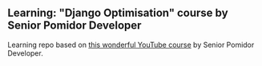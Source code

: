 ## Learning: "Django Optimisation" course by Senior Pomidor Developer

Learning repo based on [this wonderful YouTube course](https://www.youtube.com/playlist?list=PLyaCd9XYVI9DQhzpYCNI9PAvf3U1EunVm) by Senior Pomidor Developer.

